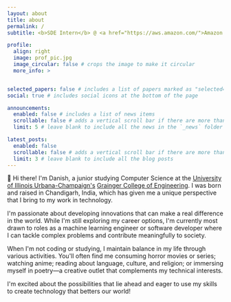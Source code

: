 ```yaml
---
layout: about
title: about
permalink: /
subtitle: <b>SDE Intern</b> @ <a href="https://aws.amazon.com/">Amazon Web Services</a>

profile:
  align: right
  image: prof_pic.jpg
  image_circular: false # crops the image to make it circular
  more_info: >


selected_papers: false # includes a list of papers marked as "selected={true}"
social: true # includes social icons at the bottom of the page

announcements:
  enabled: false # includes a list of news items
  scrollable: false # adds a vertical scroll bar if there are more than 3 news items
  limit: 5 # leave blank to include all the news in the `_news` folder

latest_posts:
  enabled: false
  scrollable: false # adds a vertical scroll bar if there are more than 3 new posts items
  limit: 3 # leave blank to include all the blog posts
---
```


👋 Hi there! I'm Danish, a junior studying Computer Science at the <a href="https://illinois.edu/">University of Illinois Urbana-Champaign's</a> <a href="https://grainger.illinois.edu/">Grainger College of Engineering</a>. I was born and raised in Chandigarh, India, which has given me a unique perspective that I bring to my work in technology.

I'm passionate about developing innovations that can make a real difference in the world. While I'm still exploring my career options, I'm currently most drawn to roles as a machine learning engineer or software developer where I can tackle complex problems and contribute meaningfully to society.

When I'm not coding or studying, I maintain balance in my life through various activities. You'll often find me consuming horror movies or series; watching anime; reading about language, culture, and religion; or immersing myself in poetry—a creative outlet that complements my technical interests.

I'm excited about the possibilities that lie ahead and eager to use my skills to create technology that betters our world!
